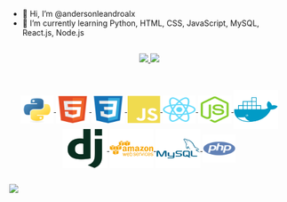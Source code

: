 - 👋 Hi, I’m @andersonleandroalx
- 🌱 I’m currently learning Python, HTML, CSS, JavaScript, MySQL, React.js, Node.js

##

<div align="center">
  <a href="https://github.com/andersonleandroalx">
  <img height="180em" src="https://github-readme-stats.vercel.app/api?username=andersonleandroalx&show_icons=true&theme=radical&include_all_commits=true&count_private=true"/>
  <img height="180em" src="https://github-readme-stats.vercel.app/api/top-langs/?username=andersonleandroalx&layout=compact&langs_count=7&theme=radical"/>
</div>
  
  ##
  
<div style="display: inline_block" align="center"><br>
  <img align="center" alt="alx-Python" height="50" width="60" src="https://raw.githubusercontent.com/devicons/devicon/master/icons/python/python-original.svg">
  <img align="center" alt="alx-HTML" height="50" width="60" src="https://raw.githubusercontent.com/devicons/devicon/master/icons/html5/html5-original.svg">
  <img align="center" alt="alx-CSS" height="50" width="60" src="https://raw.githubusercontent.com/devicons/devicon/master/icons/css3/css3-original.svg">
  <img align="center" alt="alx-Js" height="50" width="60" src="https://raw.githubusercontent.com/devicons/devicon/master/icons/javascript/javascript-plain.svg">
  <img align="center" alt="alx-React" height="50" width="60" src="https://raw.githubusercontent.com/devicons/devicon/master/icons/react/react-original.svg">
  <img align="center" alt="alx-Node" height="50" width="60" src="https://github.com/devicons/devicon/blob/master/icons/nodejs/nodejs-plain.svg">
  <img align="center" alt="alx-Docker" height="70" width="80" src="https://github.com/devicons/devicon/blob/master/icons/docker/docker-plain.svg">
  <img align="center" alt="alx-Django" height="70" width="80" src="https://github.com/devicons/devicon/blob/master/icons/django/django-plain.svg">
  <img align="center" alt="alx-AWS" height="70" width="80" src="https://github.com/devicons/devicon/blob/master/icons/amazonwebservices/amazonwebservices-plain-wordmark.svg">
  <img align="center" alt="alx-MYSQL" height="70" width="80" src="https://github.com/devicons/devicon/blob/master/icons/mysql/mysql-plain-wordmark.svg">
  <img align="center" alt="alx-PHP" height="50" width="60" src="https://github.com/devicons/devicon/blob/master/icons/php/php-plain.svg">

  
  
</div>
  
  ##
 
<div> 
  <a href="https://www.linkedin.com/in/anderson-leandro/" target="_blank"><img src="https://img.shields.io/badge/-LinkedIn-%230077B5?style=for-the-badge&logo=linkedin&logoColor=white" target="_blank"></a> 
 
 
</div>
  
<!---
alxitaliano/alxitaliano is a ✨ special ✨ repository because its `README.md` (this file) appears on your GitHub profile.
You can click the Preview link to take a look at your changes.
--->
